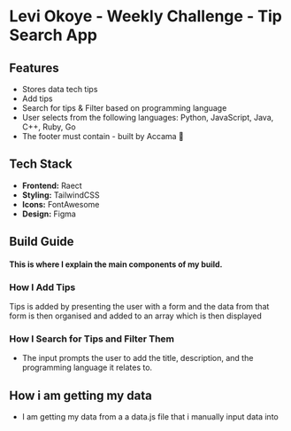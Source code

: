 # Levi Okoye - Weekly Challenge - Tip Search App

## Features

- Stores data tech tips
- Add tips
- Search for tips & Filter based on programming language
- User selects from the following languages: Python, JavaScript, Java, C++, Ruby, Go
- The footer must contain - built by Accama 🤭

## Tech Stack

- **Frontend:** Raect
- **Styling:** TailwindCSS
- **Icons:** FontAwesome
- **Design:** Figma

## Build Guide

#### This is where I explain the main components of my build.

### How I Add Tips

Tips is added by presenting the user with a form and the data from that form is then organised and added to an array which is then displayed

### How I Search for Tips and Filter Them

- The input prompts the user to add the title, description, and the programming language it relates to.

## How i am getting my data

- I am getting my data from a a data.js file that i manually input data into
